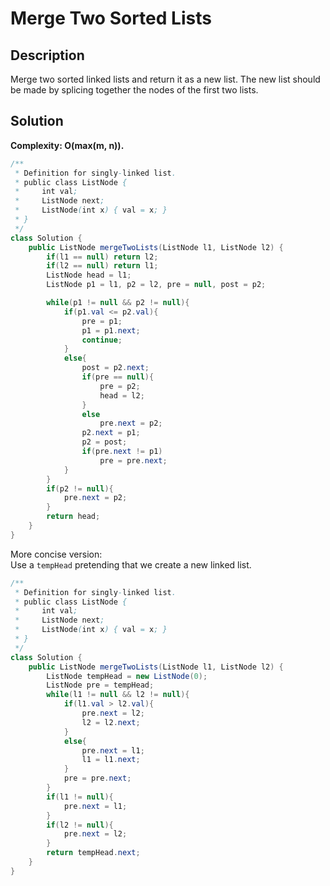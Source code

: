 # Merge Two Sorted Lists
## Description
Merge two sorted linked lists and return it as a new list. The new list should be made by splicing together the nodes of the first two lists.  
## Solution
**Complexity: O(max(m, n)).**
```java
/**
 * Definition for singly-linked list.
 * public class ListNode {
 *     int val;
 *     ListNode next;
 *     ListNode(int x) { val = x; }
 * }
 */
class Solution {
    public ListNode mergeTwoLists(ListNode l1, ListNode l2) {
        if(l1 == null) return l2;
        if(l2 == null) return l1;
        ListNode head = l1;
        ListNode p1 = l1, p2 = l2, pre = null, post = p2;

        while(p1 != null && p2 != null){
            if(p1.val <= p2.val){
                pre = p1;
                p1 = p1.next;
                continue;
            }
            else{
                post = p2.next;
                if(pre == null){
                    pre = p2;
                    head = l2;
                }
                else
                    pre.next = p2;
                p2.next = p1;
                p2 = post;
                if(pre.next != p1)
                    pre = pre.next;
            }
        }
        if(p2 != null){
            pre.next = p2;
        }
        return head;
    }
}
```

More concise version:  
Use a `tempHead` pretending that we create a new linked list.  
```java
/**
 * Definition for singly-linked list.
 * public class ListNode {
 *     int val;
 *     ListNode next;
 *     ListNode(int x) { val = x; }
 * }
 */
class Solution {
    public ListNode mergeTwoLists(ListNode l1, ListNode l2) {
        ListNode tempHead = new ListNode(0);
        ListNode pre = tempHead;
        while(l1 != null && l2 != null){
            if(l1.val > l2.val){
                pre.next = l2;
                l2 = l2.next;
            }
            else{
                pre.next = l1;
                l1 = l1.next;
            }
            pre = pre.next;
        }
        if(l1 != null){
            pre.next = l1;
        }
        if(l2 != null){
            pre.next = l2;
        }
        return tempHead.next;
    }
}
```
